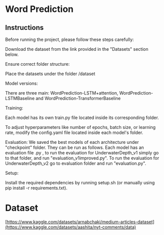 # Word Prediction

## Instructions

Before running the project, please follow these steps carefully:

Download the dataset from the link provided in the "Datasets" section below.

Ensure correct folder structure:

Place the datasets under the folder /dataset

Model versions:

There are three main: WordPrediction-LSTM+attention, WordPrediction-LSTMBaseline and WordPrediction-TransformerBaseline

Training:

Each model has its own train.py file located inside its corresponding folder.

To adjust hyperparameters like number of epochs, batch size, or learning rate, modify the config.yaml file located inside each model's folder.

Evaluation: We saved the best models of each architecture under "checkpoint" folder. They can be run as follows. Each model has an evaluation file .py , to run the evaluation for UnderwaterDepth_v1 simply go to that folder, and run "evaluation_v1improved.py". To run the evaluation for UnderwaterDepth_v2 go to evaluation folder and run "evaluation.py".

Setup:

Install the required dependencies by running setup.sh (or manually using pip install -r requirements.txt).

# Dataset
[https://www.kaggle.com/datasets/arnabchaki/medium-articles-dataset](https://www.kaggle.com/datasets/aashita/nyt-comments/data)
